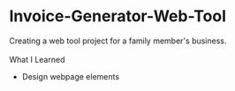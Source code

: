 # Invoice-Generator-Web-Tool
Creating a web tool project for a family member's business. <br />
<br />
What I Learned
 * Design webpage elements
